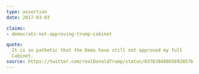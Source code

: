 ```yaml
---
type: assertion
date: 2017-03-03

claims:
- democrats-not-approving-trump-cabinet

quote:
  It is so pathetic that the Dems have still not approved my full
  Cabinet.
source: https://twitter.com/realDonaldTrump/status/837638488656920576
---
```

